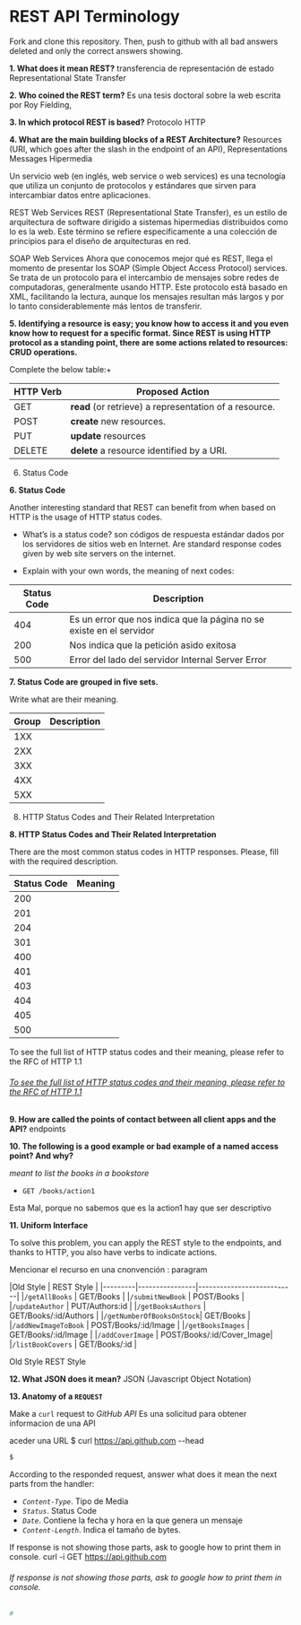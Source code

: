 # REST API Terminology 

Fork and clone this repository. Then, push to github with all bad answers deleted and only the correct answers showing.

**1. What does it mean REST?**
transferencia de representación de estado
Representational State Transfer

**2. Who coined the REST term?**
Es una tesis doctoral sobre la web escrita por Roy Fielding,


**3. In which protocol REST is based?**
Protocolo HTTP


**4. What are the main building blocks of a REST Architecture?**
Resources (URI, which goes after the slash in the endpoint of an API),
Representations
Messages
Hipermedia

Un servicio web (en inglés, web service o web services) es una tecnología que utiliza un conjunto de protocolos y estándares que sirven para intercambiar datos entre aplicaciones.

REST Web Services
REST (Representational State Transfer), es un estilo de arquitectura de software dirigido a sistemas hipermedias distribuidos como lo es la web. Este término se refiere específicamente a una colección de principios para el diseño de arquitecturas en red.

SOAP Web Services
Ahora que conocemos mejor qué es REST, llega el momento de presentar los SOAP (Simple Object Access Protocol) services. Se trata de un protocolo para el intercambio de mensajes sobre redes de computadoras, generalmente usando HTTP. Este protocolo está basado en XML, facilitando la lectura, aunque los mensajes resultan más largos y por lo tanto considerablemente más lentos de transferir.


**5. Identifying a resource is easy; you know how to access it and you even know how to request for a specific format. Since REST is using HTTP protocol as a standing point, there are some actions related to resources: CRUD operations.**

Complete the below table:+


|HTTP Verb|Proposed Action|
|---------|----------------------------------------------------------------------|
|GET      |**read** (or retrieve) a representation of a resource.                |
|POST     |**create** new resources.                                             |
|PUT      |**update** resources                                                  |
|DELETE   |**delete** a resource identified by a URI.                            |


6. Status Code

**6. Status Code**

Another interesting standard that REST can benefit from when based on HTTP is the usage of HTTP status codes.

+ What’s is a status code?
son códigos de respuesta estándar dados por los servidores de sitios web en Internet.
Are standard response codes given by web site servers on the internet.


+ Explain with your own words, the meaning of next codes:

|Status Code|Description                                                          |
|-----------|---------------------------------------------------------------------|
|404        | Es un error que nos indica que la página no se existe en el servidor|
|200        | Nos indica que la petición asido exitosa                            |
|500        | Error del lado del servidor Internal Server Error                   |


**7. Status Code are grouped in five sets.**

Write what are their meaning.

|Group|Description                                                  |
|-----|--------------------------------------------------------------------------------|
|1XX| |(Informational): The request was received, continuing process / se recibió la   solicitud
|2XX| |(Successful): The request was successfully received, understood, and accepted   |
|3XX| |(Redirection): Further action needs to be taken in order to complete the request|
|4XX| |(Client Error): The request contains bad syntax or cannot be fulfilled          |
|5XX| |(Server Error): The server failed to fulfill an apparently valid request        |

8. HTTP Status Codes and Their Related Interpretation

**8. HTTP Status Codes and Their Related Interpretation**

There are the most common status codes in HTTP responses. Please, fill with the required description.

|Status Code|Meaning|
|-----------|-------|
|200| |Ok 
|201| |Created 
|204| |No Content  			
|301| |Moved Permanently E
|400| |Bad Request 
|401| |Unauthorized 
|403| |Forbidden 
|404| |Not Found
|405| |Method Not Allowed 
|500| | Internal Server Error 



To see the full list of HTTP status codes and their meaning, please refer to the RFC of HTTP 1.1


 
###### [To see the full list of HTTP status codes and their meaning, please refer to the RFC of HTTP 1.1](http://tools.ietf.org/html/rfc7231#section-6)

**9. How are called the points of contact between all client apps and the API?**
endpoints


**10. The following is a good example or bad example of a named access point? And why?**

_meant to list the books in a bookstore_

+ `GET /books/action1`

Esta Mal, porque no sabemos que es la action1 hay que ser descriptivo 

**11. Uniform Interface**

To solve this problem, you can apply the REST style to the endpoints, and thanks to HTTP, you also have verbs to indicate actions.

Mencionar el recurso en una cnonvención
: paragram

|Old Style                 |       REST Style          |
|---------|----------------|---------------------------|
|`/getAllBooks`            | GET/Books                 |
|`/submitNewBook`          | POST/Books                |
|`/updateAuthor`           | PUT/Authors:id            |
|`/getBooksAuthors`        | GET/Books/:id/Authors     |
|`/getNumberOfBooksOnStock`| GET/Books                 |
|`/addNewImageToBook`      | POST/Books/:id/Image      |
|`/getBooksImages`         | GET/Books/:id/Image       |
|`/addCoverImage`          | POST/Books/:id/Cover_Image|
|`/listBookCovers`         | GET/Books/:id             |

Old Style	REST Style



**12. What JSON does it mean?**
JSON (Javascript Object Notation)

**13. Anatomy of a `REQUEST`**

Make a `curl` request to _GitHub API_
Es una solicitud para obtener informacion de una API 

aceder una URL  $ curl  https://api.github.com --head

```sh
$ 
```

According to the responded request, answer what does it mean the next parts from the handler:

+ _`Content-Type`_. Tipo de Media
+ _`Status`_. Status Code
+ _`Date`_. Contiene la fecha y hora en la que genera un mensaje
+ _`Content-Length`_. Indica el tamaño de bytes.


If response is not showing those parts, ask to google how to print them in console.
curl -i GET https://api.github.com


###### If response is not showing those parts, ask to google how to print them in console.

```sh
# 
```
